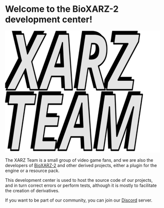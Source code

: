 # Welcome to the BioXARZ-2 development center!

![Logo](logo.svg)

The XARZ Team is a small group of video game fans, and we are also the
developers of [BioXARZ-2](https://github.com/xarzteam/bioxarz-2) and other
derived projects, either a plugin for the engine or a resource pack.

This development center is used to host the source code of our projects, and in
turn correct errors or perform tests, although it is mostly to facilitate the
creation of derivatives.

If you want to be part of our community, you can join our
[Discord](https://discord.gg/dxq5uvyDJB) server.
